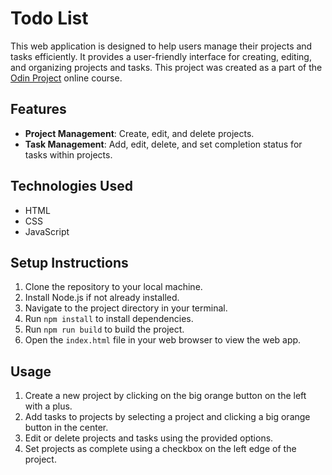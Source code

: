 # Todo List

This web application is designed to help users manage their projects and tasks efficiently. It provides a user-friendly interface for creating, editing, and organizing projects and tasks.
This project was created as a part of the [Odin Project](https://www.theodinproject.com/) online course.

## Features

- **Project Management**: Create, edit, and delete projects.
- **Task Management**: Add, edit, delete, and set completion status for tasks within projects.

## Technologies Used

  - HTML
  - CSS
  - JavaScript

## Setup Instructions

1. Clone the repository to your local machine.
2. Install Node.js if not already installed.
3. Navigate to the project directory in your terminal.
4. Run `npm install` to install dependencies.
5. Run `npm run build` to build the project.
6. Open the `index.html` file in your web browser to view the web app.

## Usage

1. Create a new project by clicking on the big orange button on the left with a plus.
2. Add tasks to projects by selecting a project and clicking a big orange button in the center.
3. Edit or delete projects and tasks using the provided options.
4. Set projects as complete using a checkbox on the left edge of the project.
